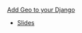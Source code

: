 [Add Geo to your Django](http://2015.djangocon.us/schedule/presentation/63/)
-  [Slides](https://drive.google.com/file/d/0B367LADgL_KfOUJOZWtCOUcxR28/view)